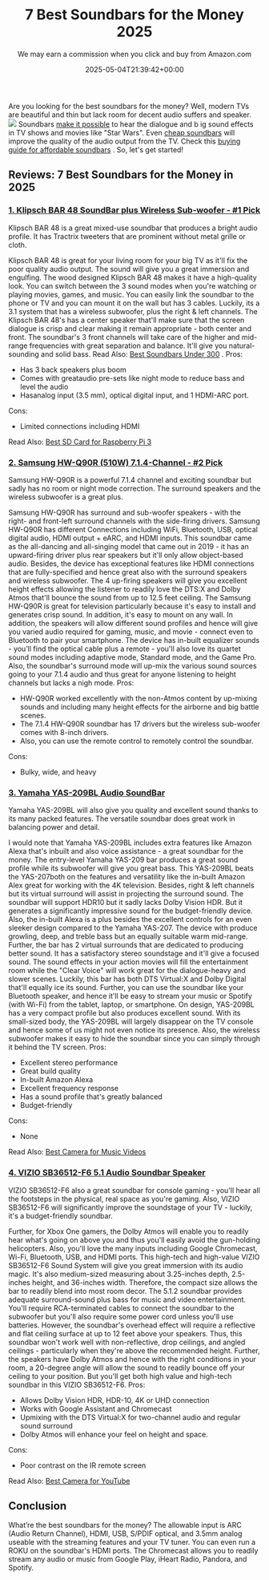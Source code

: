 ﻿---
author: We may earn a commission when you click and buy from Amazon.com
layout: post
title: 7 Best Soundbars for the Money 2025
date: '2025-05-04T21:39:42+00:00'
categories:
- Soundbars
tags: []
slug: /best-soundbars-for-the-money/
lastmod: 2025-05-07T12:21:25+03:00
---

Are you looking for the best soundbars for the money? Well, modern
TVs are beautiful and thin but lack room for decent audio suffers and speaker.
![](/assets/img/img/)
Soundbars
[make it possible](https://pestpolicy.com/are-soundbars-worth-it/)
to hear the dialogue and b
ig sound effects
in TV shows and movies like
"Star Wars".
Even
[cheap soundbars](https://pestpolicy.com/best-soundbars-for-under-100/)
will improve the quality of the audio output from the TV. Check this
[buying guide for affordable soundbars](https://pestpolicy.com/best-soundbar-under-200/)
.
So, let's get started!
## Reviews: 7 Best Soundbars for the Money in 2025
### [1. Klipsch BAR 48 SoundBar plus Wireless Sub-woofer - #1 Pick](https://www.amazon.com/dp/B07QY1ZPRG/?tag=p-policy-20)
Klipsch BAR 48 is a great mixed-use soundbar that produces a bright audio profile. It has
Tractrix tweeters that are prominent without metal grille or cloth.

Klipsch BAR 48 is great for your living room for your big TV as it'll fix the poor quality audio output. The sound will give you a great immersion and engulfing.
The wood designed Klipsch BAR 48 makes it have a high-quality look. You can switch between the 3 sound modes when you're watching or playing movies, games, and music.
You can easily link the soundbar to the phone or TV and you can mount it on the wall but has 3 cables. Luckily, its a
3.1 system that has a wireless subwoofer, plus the right & left channels.
The Klipsch BAR 48's has a
center speaker that'll make sure that the screen dialogue is crisp and clear making it remain appropriate - both center and front.
The soundbar's 3
front channels will take care of the
higher and mid-range frequencies with great separation and balance. It'll give you
natural-sounding and solid bass. Read Also:
[Best Soundbars Under 300](https://pestpolicy.com/best-soundbars-under-300/)
.
Pros:
- Has 3 back speakers plus boom
- Comes with greataudio pre-sets like night mode to reduce bass and level the audio
- Hasanalog input (3.5 mm), optical digital input, and 1 HDMI-ARC port.

Cons:
- Limited connections including HDMI

Read Also:
[Best SD Card for Raspberry Pi 3](https://pestpolicy.com/best-sd-card-for-raspberry-pi-3/)
### [2. Samsung HW-Q90R (510W) 7.1.4-Channel - #2 Pick](https://www.amazon.com/dp/B07W88C715/?tag=p-policy-20)
Samsung HW-Q90R is a powerful 7.1.4 channel and exciting soundbar but sadly has no room or night mode correction. The surround speakers and the wireless subwoofer is a great plus.

Samsung HW-Q90R has surround and sub-woofer speakers - with the right- and front-left surround channels with the side-firing drivers.
Samsung HW-Q90R has different Connections including WiFi, Bluetooth, USB, optical digital audio, HDMI output + eARC, and HDMI inputs.
This soundbar came as the all-dancing and all-singing model that came out in 2019 - it has an upward-firing driver plus rear speakers but it'll only allow object-based audio.
Besides, the device has exceptional features like HDMI connections that are fully-specified and hence great also with the surround speakers and wireless subwoofer.
The 4 up-firing speakers will give you excellent height effects allowing the listener to readily love the DTS:X and Dolby Atmos that'll bounce the sound from up to 12.5 feet ceiling.
The Samsung HW-Q90R is great for television particularly because it's easy to install and generates crisp sound. In addition, it's easy to mount on any wall.
In addition, the speakers will allow different sound profiles and hence will give you varied audio required for gaming, music, and movie - connect even to Bluetooth to pair your smartphone.
The device has in-built equalizer sounds - you'll find the optical cable plus a remote - you'll also love its quartet sound modes including adaptive mode, Standard mode, and the Game Pro.
Also, the soundbar's surround mode will up-mix the various sound sources going to your 7.1.4 audio and thus great for anyone listening to height channels but lacks a nigh mode.
Pros:
- HW-Q90R worked excellently with the non-Atmos content by up-mixing sounds and including many height effects for the airborne and big battle scenes.
- The 7.1.4 HW-Q90R soundbar has 17 drivers but the wireless sub-woofer comes with 8-inch drivers.
- Also, you can use the remote control to remotely control the soundbar.

Cons:
- Bulky, wide, and heavy

### [3. Yamaha YAS-209BL Audio SoundBar](https://www.amazon.com/dp/B07T5GGR8L/?tag=p-policy-20)
Yamaha YAS-209BL will also give you quality and excellent sound thanks to its many packed features. The versatile soundbar does great work in balancing power and detail.

I would note that Yamaha YAS-209BL includes extra features like Amazon Alexa that's inbuilt and also voice assistance - a great soundbar for the money. The entry-level Yamaha YAS-209 bar produces a great sound profile while its subwoofer will give you great bass.
This YAS-209BL beats the YAS-207both on the features and versatility like the in-built Amazon Alex great for working with the 4K television. Besides, right & left channels but its virtual surround will assist in projecting the surround sound.
The soundbar will support HDR10 but it sadly lacks Dolby Vision HDR. But it generates a significantly impressive sound for the budget-friendly device. Also, the in-built Alexa is a plus besides the excellent controls for an even sleeker design compared to the Yamaha YAS-207.
The device with produce growling, deep, and treble bass but an equally suitable warm mid-range. Further, the bar has 2 virtual surrounds that are dedicated to producing better sound. It has a satisfactory stereo soundstage and it'll give a focused sound.
The sound effects in your action movies will fill the entertainment room while the "Clear Voice" will work great for the dialogue-heavy and slower scenes. Luckily, this bar has both DTS Virtual:X and Dolby Digital that'll equally ice its sound.
Further, you can use the soundbar like your Bluetooth speaker, and hence it'll be easy to stream your music or Spotify (with Wi-Fi) from the tablet, laptop, or smartphone. On design, YAS-209BL has a very compact profile but also produces excellent sound.
With its small-sized body, the YAS-209BL will largely disappear on the TV console and hence some of us might not even notice its presence. Also, the wireless subwoofer makes it easy to hide the soundbar since you can simply through it behind the TV screen.
Pros:
- Excellent stereo performance
- Great build quality
- In-built Amazon Alexa
- Excellent frequency response
- Has a sound profile that's greatly balanced
- Budget-friendly

Cons:
- None

Read Also:
[Best Camera for Music Videos](https://pestpolicy.com/best-camera-for-music-videos/)
### [4. VIZIO SB36512-F6 5.1 Audio Soundbar Speaker](https://www.amazon.com/dp/B07JDMBK2N/?tag=p-policy-20)
VIZIO SB36512-F6 also a great soundbar for console gaming - you'll hear all the footsteps in the physical, real space as you're gaming. Also, VIZIO SB36512-F6 will significantly improve the soundstage of your TV - luckily, it's a budget-friendly soundbar.

Further, for Xbox One gamers, the Dolby Atmos will enable you to readily hear what's going on above you and thus you'll easily avoid the gun-holding helicopters. Also, you'll love the many inputs including Google Chromecast, Wi-Fi, Bluetooth, USB, and HDMI ports.
This high-tech and high-value VIZIO SB36512-F6 Sound System will give you great immersion with its audio magic. It's also medium-sized measuring about 3.25-inches depth, 2.5-inches height, and 36-inches width. Therefore, the compact size allows the bar to readily blend into most room decor.
The 5.1.2 soundbar provides adequate surround-sound plus bass for music and video entertainment. You'll require RCA-terminated cables to connect the soundbar to the subwoofer but you'll also require some power cord unless you'll use batteries.
However, the soundbar's overhead effect will require a reflective and flat ceiling surface at up to 12 feet above your speakers. Thus, this soundbar won't work well with non-reflective, drop ceilings, and angled ceilings - particularly when they're above the recommended height.
Further, the speakers have Dolby Atmos and hence with the right conditions in your room, a 20-degree angle will allow the sound to readily bounce off your ceiling to your position. But you'll get both high value and high-tech soundbar in this VIZIO SB36512-F6.
Pros:
- Allows Dolby Vision HDR, HDR-10, 4K or UHD connection
- Works with Google Assistant and Chromecast
- Upmixing with the DTS Virtual:X for two-channel audio and regular sound surround
- Dolby Atmos will enhance your feel on height and space.

Cons:
- Poor contrast on the IR remote screen

Read Also:
[Best Camera for YouTube](https://pestpolicy.com/best-camera-for-youtube/)
## Conclusion
What’re the best soundbars for the money? The allowable input is ARC (Audio Return Channel), HDMI, USB, S/PDIF optical, and 3.5mm analog useable with the streaming features and your TV tuner.
You can even run a ROKU on the soundbar's HDMI ports. The Chromecast allows you to readily stream any audio or music from Google Play, iHeart Radio, Pandora, and Spotify.